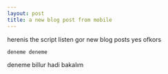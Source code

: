 ```yaml
---
layout: post
title: a new blog post from mobile
---
```



herenis the script listen gor new blog posts
yes ofkors

```
deneme deneme
```

deneme billur hadi bakalım

